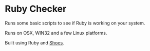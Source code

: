 # Ruby Checker

Runs some basic scripts to see if Ruby is working on your system.

Runs on OSX, WIN32 and a few Linux platforms.

Built using Ruby and [Shoes](https://cloud.github.com/downloads/shoes/shoes/nks.pdf).